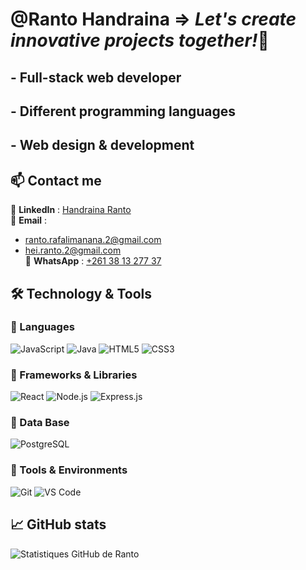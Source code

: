 # **@Ranto Handraina**  => _Let's create innovative projects together!_🚀  

## - **Full-stack web developer**
## - **Different programming languages**
## - **Web design & development**

## 📫 Contact me
📌 **LinkedIn** : [Handraina Ranto](https://www.linkedin.com/in/handraina-ranto)  
📧 **Email** :  
  - [ranto.rafalimanana.2@gmail.com](mailto:ranto.rafalimanana.2@gmail.com)  
  - [hei.ranto.2@gmail.com](mailto:hei.ranto.2@gmail.com)  
📱 **WhatsApp** : [+261 38 13 277 37](https://wa.me/261381327737)  

## 🛠️ Technology & Tools
### 🔹 Languages  
![JavaScript](https://img.shields.io/badge/JavaScript-F7DF1E?style=for-the-badge&logo=javascript&logoColor=black) ![Java](https://img.shields.io/badge/Java-ED8B00?style=for-the-badge&logo=java&logoColor=white)  ![HTML5](https://img.shields.io/badge/HTML5-E34F26?style=for-the-badge&logo=html5&logoColor=white)  ![CSS3](https://img.shields.io/badge/CSS3-1572B6?style=for-the-badge&logo=css3&logoColor=white)  

### 🔹 Frameworks & Libraries  
![React](https://img.shields.io/badge/React-61DAFB?style=for-the-badge&logo=react&logoColor=black)  ![Node.js](https://img.shields.io/badge/Node.js-339933?style=for-the-badge&logo=node.js&logoColor=white)  ![Express.js](https://img.shields.io/badge/Express.js-000000?style=for-the-badge&logo=express&logoColor=white)  

### 🔹 Data Base
![PostgreSQL](https://img.shields.io/badge/PostgreSQL-316192?style=for-the-badge&logo=postgresql&logoColor=white)  

### 🔹 Tools & Environments
![Git](https://img.shields.io/badge/Git-F05032?style=for-the-badge&logo=git&logoColor=white)  ![VS Code](https://img.shields.io/badge/VS%20Code-007ACC?style=for-the-badge&logo=visual-studio-code&logoColor=white)  

## 📈 GitHub stats
![Statistiques GitHub de Ranto](https://github-readme-stats.vercel.app/api?username=Ranto-creat&show_icons=true&theme=radical) 

